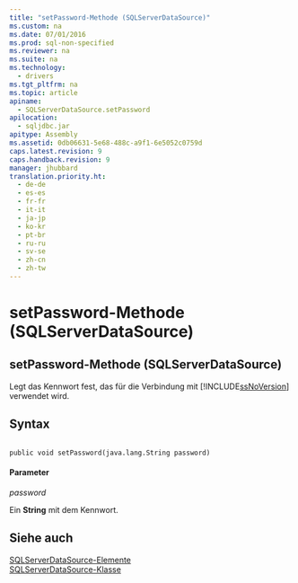 ```yaml
---
title: "setPassword-Methode (SQLServerDataSource)"
ms.custom: na
ms.date: 07/01/2016
ms.prod: sql-non-specified
ms.reviewer: na
ms.suite: na
ms.technology: 
  - drivers
ms.tgt_pltfrm: na
ms.topic: article
apiname: 
  - SQLServerDataSource.setPassword
apilocation: 
  - sqljdbc.jar
apitype: Assembly
ms.assetid: 0db06631-5e68-488c-a9f1-6e5052c0759d
caps.latest.revision: 9
caps.handback.revision: 9
manager: jhubbard
translation.priority.ht: 
  - de-de
  - es-es
  - fr-fr
  - it-it
  - ja-jp
  - ko-kr
  - pt-br
  - ru-ru
  - sv-se
  - zh-cn
  - zh-tw
---
```

# setPassword-Methode (SQLServerDataSource)
    
## setPassword\-Methode \(SQLServerDataSource\)  
 Legt das Kennwort fest, das für die Verbindung mit [!INCLUDE[ssNoVersion](../content/includes/ssNoVersion_md.md)] verwendet wird.  
  
## Syntax  
  
```  
  
public void setPassword(java.lang.String password)  
```  
  
#### Parameter  
 *password*  
  
 Ein **String** mit dem Kennwort.  
  
## Siehe auch  
 [SQLServerDataSource-Elemente](../content/SQLServerDataSource-Members.md)   
 [SQLServerDataSource-Klasse](../content/SQLServerDataSource-Class.md)  
  
  